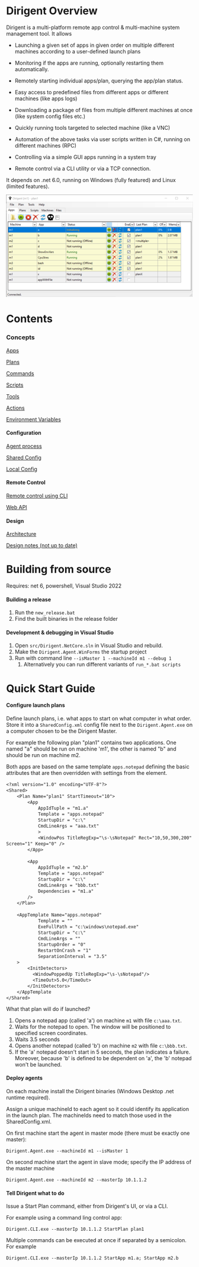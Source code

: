 # Dirigent Overview

Dirigent is a multi-platform remote app control & multi-machine system management tool. It allows

* Launching a given set of apps in given order on multiple different machines according to a user-defined launch plans
* Monitoring if the apps are running, optionally restarting them automatically.
* Remotely starting individual apps/plan, querying the app/plan status.
* Easy access to predefined files from different apps or different machines (like apps logs)
* Downloading a package of files from multiple different machines at once (like system config files etc.)
* Quickly running tools targeted to selected machine (like a VNC)

* Automation of the above tasks via user scripts written in C#, running on different machines (RPC)
* Controlling via a simple GUI apps running in a system tray
* Remote control via a CLI utility or via a TCP connection.



It depends on .net 6.0, running on Windows (fully featured) and Linux (limited features).



![dirigent-agent](docs/dirigent-agent.png)

# Contents

### Concepts

[Apps](docs/Apps.md)

[Plans](docs/Plans.md)

[Commands](docs/CLI.md)

[Scripts](docs/Scripts.md)

[Tools](docs/Tools.md)

[Actions](docs/Actions.md)

[Environment Variables](docs/EnvVars.md)

#### Configuration

[Agent process](docs/Agent.md)

[Shared Config](docs/SharedConfig.md)

[Local Config](docs/LocalConfig.md)

#### Remote Control

[Remote control using CLI](docs/CLI.md)

[Web API](docs/HTTP.md)

#### Design

[Architecture](docs/Architecture.md)

[Design notes (not up to date)](docs/Design-notes.md)

# Building from source

Requires: net 6, powershell, Visual Studio 2022

#### Building a release

1. Run the `new_release.bat`
2. Find the built binaries in the release folder

#### Development & debugging in Visual Studio

1. Open `src/Dirigent.NetCore.sln` in Visual Studio and rebuild.
2. Make the `Dirigent.Agent.WinForms` the startup project
3. Run with command line `--isMaster 1 --machineId m1 --debug 1`
   1. Alternatively you can run different variants of `run_*.bat scripts`

# Quick Start Guide

#### Configure launch plans

Define launch plans, i.e. what apps to start on what computer in what order. Store it into a `SharedConfig.xml` config file next to the `Dirigent.Agent.exe` on a computer chosen to be the Dirigent Master.

For example the following plan "plan1" contains two applications. One named "a" should be run  on machine 'm1', the other is named "b" and should be run on machine m2.

Both apps are based on the same template `apps.notepad` defining the basic attributes that are then overridden with settings from the <App /> element.

    <?xml version="1.0" encoding="UTF-8"?>
    <Shared>
        <Plan Name="plan1" StartTimeout="10">
            <App
                AppIdTuple = "m1.a"
                Template = "apps.notepad"
                StartupDir = "c:\"
                CmdLineArgs = "aaa.txt"
                >
                <WindowPos TitleRegExp="\s-\sNotepad" Rect="10,50,300,200" Screen="1" Keep="0" />
            </App>
    
            <App
                AppIdTuple = "m2.b"
                Template = "apps.notepad"
                StartupDir = "c:\"
                CmdLineArgs = "bbb.txt"
                Dependencies = "m1.a"
            />
        </Plan>
    
        <AppTemplate Name="apps.notepad"
                Template = ""
                ExeFullPath = "c:\windows\notepad.exe"
                StartupDir = "c:\"
                CmdLineArgs = ""
                StartupOrder = "0"
                RestartOnCrash = "1"
                SeparationInterval = "3.5"
        >
            <InitDetectors>
              <WindowPoppedUp TitleRegExp="\s-\sNotepad"/>
              <TimeOut>5.0</TimeOut>
            </InitDetectors>
        </AppTemplate
    </Shared>

What that plan will do if launched?

1. Opens a notepad app (called 'a') on machine `m1` with file `c:\aaa.txt`. 
2. Waits for the notepad to open. The window will be positioned to specified screen coordinates.
3. Waits 3.5 seconds
4. Opens another notepad (called 'b') on machine `m2` with file `c:\bbb.txt`.
5. If the 'a' notepad doesn't start in 5 seconds, the plan indicates a failure. Moreover, because 'b' is defined to be dependent on 'a', the 'b' notepad won't be launched.

#### Deploy agents

On each machine install the Dirigent binaries (Windows Desktop .net runtime required).

Assign a unique machineId to each agent so it could identify its application in the launch plan. The machineIds need to match those used in the SharedConfig.xml.

On first machine start the agent in master mode (there must be exactly one master):

    Dirigent.Agent.exe --machineId m1 --isMaster 1

On second machine start the agent in slave mode; specify the IP address of the master machine

    Dirigent.Agent.exe --machineId m2 --masterIp 10.1.1.2

#### Tell Dirigent what to do

Issue a Start Plan command, either from Dirigent's UI, or via a CLI.

For example using a command ling control app:

    Dirigent.CLI.exe --masterIp 10.1.1.2 StartPlan plan1

Multiple commands can be executed at once if separated by a semicolon. For example  

    Dirigent.CLI.exe --masterIp 10.1.1.2 StartApp m1.a; StartApp m2.b









